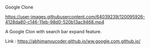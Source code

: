 Google Clone

https://user-images.githubusercontent.com/64039239/120095926-4128da80-c146-11eb-98d0-520b13ac9468.mp4

A Google Clon with search bar expand feature.

Link : https://abhimanyucoder.github.io/ww.google.com.github.io/ 
